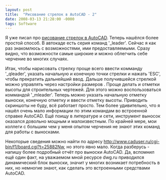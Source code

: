 ```yaml
---
layout: post
title:  "Рисование стрелок в AutoCAD - 2"
date: 2008-03-13 21:28:00 -0000
tags: Software
---
```


Я уже писал про <a href="http://2nature.ru/autocad_arrows">рисование стрелок в AutoCAD</a>. Теперь нашёлся более простой способ. В автокаде есть серия команд '\_leader'. Сейчас я как раз знакомлюсь с возможностями, ими предоставляемыми. Сразу видно, что возможности самые широкие и можно облегчить себе черчение во многих случаях. 

Итак, чтобы нарисовать стрелку проще всего ввести комманду '\_qleader', указать начальную и конечную точки стрелки и нажать 'ESC', чтобы прекратить дальнейший ввод. Дальше получившейся стрелкой можно управлять через настройки размеров
. 
Проще делать и отметки высоты для строительных чертежей. Для этого можно воспользоваться коммандой '\_mleader'. Теперь можно указать начальную отметку выноски, конечную отметку и ввести отметку высоты. Приводить скриншоты не буду, всё работает просто. Тем более удивительно, что я нашёл очень мало информации по этим командам во встроенной справке AutoCAD. Ещё поищу в литературе и сети, инструмент выносок оказался довольно мощным и малоизвестным. По крайней мере, мои коллеги с большим чем у меня опытом черчения не знают этих команд для работы с выносками.

Некоторые сведения можно найти по адресу http://www.caduser.ru/cgi-bin/f1/board.cgi?t=25882Nw, но этого явно мало. Когда разберусь - напишу более подробный отчёт про выноски AutoCAD. Да, вспомнил ещё один факт, на уважаемом мной ресурсе dwg.ru приводился динамический блок выноски, значит у многих возникает потребность в них, но немногие знают, как сделать это встроенными средствами AutoCAD.